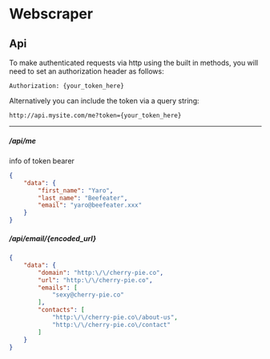 # Webscraper

## Api
To make authenticated requests via http using the built in methods, you will need to set an authorization header as follows:

``` Authorization: {your_token_here} ```

Alternatively you can include the token via a query string:

``` http://api.mysite.com/me?token={your_token_here} ```

---
##### /api/me
info of token bearer
```json
{
	"data": {
		"first_name": "Yaro",
		"last_name": "Beefeater",
		"email": "yaro@beefeater.xxx"
	}
}
```

##### /api/email/{encoded_url}
```json
{
	"data": {
        "domain": "http:\/\/cherry-pie.co",
        "url": "http:\/\/cherry-pie.co",
		"emails": [
			"sexy@cherry-pie.co"
		],
		"contacts": [
			"http:\/\/cherry-pie.co\/about-us",
			"http:\/\/cherry-pie.co\/contact"
		]
	}
}
```
